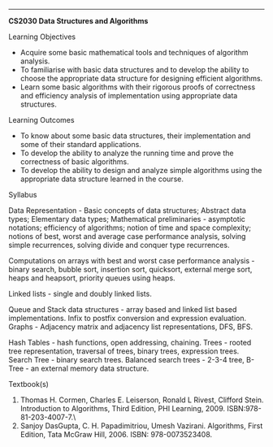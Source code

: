 ---
**CS2030 Data Structures and Algorithms**

Learning Objectives

-   Acquire some basic mathematical tools and techniques of algorithm
    analysis.
-   To familiarise with basic data structures and to develop the ability
    to choose the appropriate data structure for designing efficient
    algorithms.
-   Learn some basic algorithms with their rigorous proofs of
    correctness and efficiency analysis of implementation using
    appropriate data structures.

Learning Outcomes

-   To know about some basic data structures, their implementation and
    some of their standard applications.
-   To develop the ability to analyze the running time and prove the
    correctness of basic algorithms.
-   To develop the ability to design and analyze simple algorithms using
    the appropriate data structure learned in the course.

Syllabus

Data Representation - Basic concepts of data structures; Abstract data
types; Elementary data types; Mathematical preliminaries - asymptotic
notations; efficiency of algorithms; notion of time and space
complexity; notions of best, worst and average case performance
analysis, solving simple recurrences, solving divide and conquer type
recurrences.

Computations on arrays with best and worst case performance analysis -
binary search, bubble sort, insertion sort, quicksort, external merge
sort, heaps and heapsort, priority queues using heaps.

Linked lists - single and doubly linked lists.

Queue and Stack data structures - array based and linked list based
implementations. Infix to postfix conversion and expression evaluation.
Graphs - Adjacency matrix and adjacency list representations, DFS, BFS.

Hash Tables - hash functions, open addressing, chaining. Trees - rooted
tree representation, traversal of trees, binary trees, expression trees.
Search Tree - binary search trees. Balanced search trees - 2-3-4 tree,
B-Tree - an external memory data structure.

Textbook(s)

1.  Thomas H. Cormen, Charles E. Leiserson, Ronald L Rivest, Clifford
    Stein. Introduction to Algorithms, Third Edition, PHI
    Learning, 2009. ISBN:978-81-203-4007-7.\
2.  Sanjoy DasGupta, C. H. Papadimitriou, Umesh Vazirani. Algorithms,
    First Edition, Tata McGraw Hill, 2006. ISBN: 978-0073523408.

